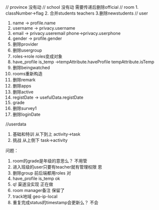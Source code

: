 // province 没有动
// school 没有动 需要传递后删除official 
// room  1. classNumber->flag 2. 合并students teachers 3.删除newstudents
// user 
1. name -> profile.name 
2. username -> privacy.username  
3. email -> privacy.useremail phone->privacy.userphone
4. gender -> profile.gender
5. 删除provider
6. 删除usergroup
7. roles->role roles变成对象
8. have_profile is_temp ->tempAttribute.haveProfile tempAttribute.isTemp
9. 删除beingwatched
10. rooms重新构造
11. 删除remark
12. 删除apps
13. 删除active
14. registDate -> usefulData.registDate
15. grade
16. 删除survey1
17. 删除loginDate

//userdata
1. 基础和特训 从下到上 activity->task
2. 挑战 从上倒下 task->activity

问题：
1. room的grade是年级的意思么？ 不用管
2. 进入班级的user只要有teacher就有管理权限 恩
3. 删除group 前后端都用roles 对
4. have_profile is_temp ok
5. q! 渠道没实现 正在做 
6. room manager备注 保留了
7. track地域 geo-ip-local
8. 重复完成status的timestamp会更新么？ 不会

